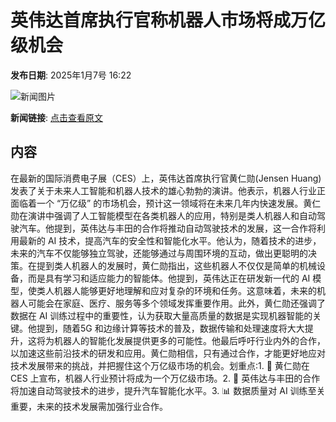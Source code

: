 # 英伟达首席执行官称机器人市场将成万亿级机会

**发布日期**: 2025年1月7号 16:22

![新闻图片](https://pic.chinaz.com/picmap/202010261720420670_6.jpg)

**新闻链接**: [点击查看原文](https://www.aibase.com/zh/news/14535)

## 内容

在最新的国际消费电子展（CES）上，英伟达首席执行官黄仁勋(Jensen Huang)发表了关于未来人工智能和机器人技术的雄心勃勃的演讲。他表示，机器人行业正面临着一个 “万亿级” 的市场机会，预计这一领域将在未来几年内快速发展。黄仁勋在演讲中强调了人工智能模型在各类机器人的应用，特别是类人机器人和自动驾驶汽车。他提到，英伟达与丰田的合作将推动自动驾驶技术的发展，这一合作将利用最新的 AI 技术，提高汽车的安全性和智能化水平。他认为，随着技术的进步，未来的汽车不仅能够独立驾驶，还能够通过与周围环境的互动，做出更聪明的决策。在提到类人机器人的发展时，黄仁勋指出，这些机器人不仅仅是简单的机械设备，而是具有学习和适应能力的智能体。他提到，英伟达正在研发新一代的 AI 模型，使类人机器人能够更好地理解和应对复杂的环境和任务。这意味着，未来的机器人可能会在家庭、医疗、服务等多个领域发挥重要作用。此外，黄仁勋还强调了数据在 AI 训练过程中的重要性，认为获取大量高质量的数据是实现机器智能的关键。他提到，随着5G 和边缘计算等技术的普及，数据传输和处理速度将大大提升，这将为机器人的智能化发展提供更多的可能性。他最后呼吁行业内外的合作，以加速这些前沿技术的研发和应用。黄仁勋相信，只有通过合作，才能更好地应对技术发展带来的挑战，并把握住这个万亿级市场的机会。划重点:1. 🚀 黄仁勋在 CES 上宣布，机器人行业预计将成为一个万亿级市场。2. 🤖 英伟达与丰田的合作将加速自动驾驶技术的进步，提升汽车智能化水平。3. 📊 数据质量对 AI 训练至关重要，未来的技术发展需加强行业合作。
